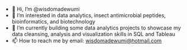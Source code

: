 - 👋 Hi, I’m @wisdomadewumi
- 👀 I’m interested in data analytics, insect antimicrobial peptides, bioinformatics, and biotechnology
- 🌱 I’m currently building some data analytics projects to showcase my data cleansing, analysis and visualization skills in SQL and Tableau
- 📫 How to reach me by email: wisdomadewumi@hotmail.com

<!---
wisdomadewumi/wisdomadewumi is a ✨ special ✨ repository because its `README.md` (this file) appears on your GitHub profile.
You can click the Preview link to take a look at your changes.
--->
